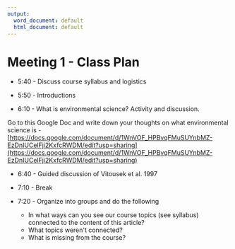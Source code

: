 ```yaml
---
output:
  word_document: default
  html_document: default
---
```

# Meeting 1 - Class Plan

* 5:40 - Discuss course syllabus and logistics 

* 5:50 - Introductions

* 6:10 - What is environmental science? Activity and discussion.

Go to this Google Doc and write down your thoughts on what environmental science is - [https://docs.google.com/document/d/1WnVOF_HPBvqFMuSUYnbMZ-EzDnIUCelFji2KxfcRWDM/edit?usp=sharing](https://docs.google.com/document/d/1WnVOF_HPBvqFMuSUYnbMZ-EzDnIUCelFji2KxfcRWDM/edit?usp=sharing)

* 6:40 - Guided discussion of Vitousek et al. 1997

* 7:10 - Break

* 7:20 - Organize into groups and do the following
  - In what ways can you see our course topics (see syllabus) connected to the content of this article?
  - What topics weren't connected? 
  - What is missing from the course?



<!---
* 7:30 - Following the citation trail
  - Look up the title of this paper in Google Scholar, note that you can select the 'Cited by xxxx', this brings you to the papers that have cited this one as part of their works cited
  - Click on 'Search within citing articles'
  - Each group, choose a topic, and search for papers that are related to your chosen topic within those citing Vitousek
  - Your groups goal is to find at least five articles that follow the Introduction-Methods-Results-Discussion (IMRD) format (feel free to earmark anything else that looks interesting)
  - Prepare a synthesis of what you found, as a way of giving us an update on these topics since 1997
--->